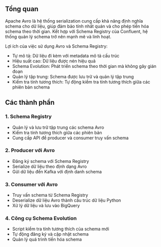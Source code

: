## Tổng quan

Apache Avro là hệ thống serialization cung cấp khả năng định nghĩa schema cho dữ liệu, giúp đảm bảo tính nhất quán và cho phép tiến hóa schema theo thời gian. Kết hợp với Schema Registry của Confluent, hệ thống quản lý schema trở nên mạnh mẽ và linh hoạt.

Lợi ích của việc sử dụng Avro và Schema Registry:

- Tự mô tả: Dữ liệu đi kèm với metadata mô tả cấu trúc
- Hiệu suất cao: Dữ liệu được nén hiệu quả
- Schema Evolution: Phát triển schema theo thời gian mà không gây gián đoạn
- Quản lý tập trung: Schema được lưu trữ và quản lý tập trung
- Kiểm tra tính tương thích: Tự động kiểm tra tính tương thích giữa các phiên bản schema

## Các thành phần

### 1. Schema Registry

- Quản lý và lưu trữ tập trung các schema Avro
- Kiểm tra tính tương thích giữa các phiên bản
- Cung cấp API để producer và consumer truy vấn schema

### 2. Producer với Avro

- Đăng ký schema với Schema Registry
- Serialize dữ liệu theo định dạng Avro
- Gửi dữ liệu đến Kafka với định danh schema

### 3. Consumer với Avro

- Truy vấn schema từ Schema Registry
- Deserialize dữ liệu Avro thành cấu trúc dữ liệu Python
- Xử lý dữ liệu và lưu vào BigQuery

### 4. Công cụ Schema Evolution

- Script kiểm tra tính tương thích của schema mới
- Tự động đăng ký và cập nhật schema
- Quản lý quá trình tiến hóa schema
